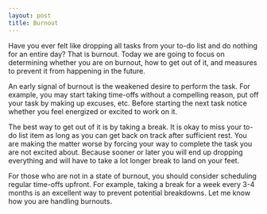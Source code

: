 ```yaml
---
layout: post
title: Burnout
---
```


Have you ever felt like dropping all tasks from your to-do list and do nothing for an entire day? That is burnout. Today we are going to focus on determining whether you are on burnout, how to get out of it, and measures to prevent it from happening in the future.

An early signal of burnout is the weakened desire to perform the task. For example, you may start taking time-offs without a compelling reason, put off your task by making up excuses, etc. Before starting the next task notice whether you feel energized or excited to work on it.

The best way to get out of it is by taking a break. It is okay to miss your to-do list item as long as you can get back on track after sufficient rest. You are making the matter worse by forcing your way to complete the task you are not excited about. Because sooner or later you will end up dropping everything and will have to take a lot longer break to land on your feet.

For those who are not in a state of burnout, you should consider scheduling regular time-offs upfront. For example, taking a break for a week every 3-4 months is an excellent way to prevent potential breakdowns. Let me know how you are handling burnouts.

